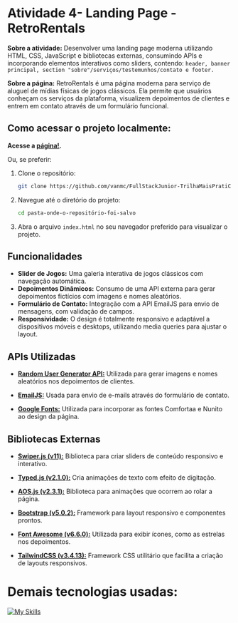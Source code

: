 # Atividade 4- Landing Page - RetroRentals
**Sobre a atividade:** Desenvolver uma landing page moderna utilizando HTML, CSS, JavaScript e bibliotecas externas, consumindo APIs e incorporando elementos interativos como sliders, contendo: `header, banner principal, section "sobre"/serviços/testemunhos/contato e footer.`


**Sobre a página:** RetroRentals é uma página moderna para serviço de aluguel de mídias físicas de jogos clássicos. Ela permite que usuários conheçam os serviços da plataforma, visualizem depoimentos de clientes e entrem em contato através de um formulário funcional.

## Como acessar o projeto localmente:
**Acesse a [página!](https://retrorentals.vercel.app/).**

Ou, se preferir: 

1. Clone o repositório:
    ```bash
    git clone https://github.com/vanmc/FullStackJunior-TrilhaMaisPratiCodificaEdu/tree/6c2521b8f9da50d90bea4bfe02228d0561c179fc/module03-FrontEnd/Atividades/Atividade4-LPCompleta
    ```

2. Navegue até o diretório do projeto:
    ```bash
    cd pasta-onde-o-repositório-foi-salvo
    ```

3. Abra o arquivo `index.html` no seu navegador preferido para visualizar o projeto.

## Funcionalidades

- **Slider de Jogos:** Uma galeria interativa de jogos clássicos com navegação automática.
- **Depoimentos Dinâmicos:** Consumo de uma API externa para gerar depoimentos fictícios com imagens e nomes aleatórios.
- **Formulário de Contato:** Integração com a API EmailJS para envio de mensagens, com validação de campos.
- **Responsividade:** O design é totalmente responsivo e adaptável a dispositivos móveis e desktops, utilizando media queries para ajustar o layout.

## APIs Utilizadas

- **[Random User Generator API:](https://randomuser.me/)** Utilizada para gerar imagens e nomes aleatórios nos depoimentos de clientes.
  
- **[EmailJS:](https://www.emailjs.com/)** Usada para envio de e-mails através do formulário de contato.
- **[Google Fonts:](https://fonts.google.com/)** Utilizada para incorporar as fontes Comfortaa e Nunito ao design da página.

## Bibliotecas Externas

- **[Swiper.js (v11):](https://swiperjs.com/)** Biblioteca para criar sliders de conteúdo responsivo e interativo.
  
- **[Typed.js (v2.1.0):](https://mattboldt.com/demos/typed-js/)** Cria animações de texto com efeito de digitação.

- **[AOS.js (v2.3.1):](https://michalsnik.github.io/aos/)** Biblioteca para animações que ocorrem ao rolar a página.

- **[Bootstrap (v5.0.2):](https://getbootstrap.com/docs/5.0/getting-started/introduction/)** Framework para layout responsivo e componentes prontos.

- **[Font Awesome (v6.6.0):](https://fontawesome.com/)** Utilizada para exibir ícones, como as estrelas nos depoimentos.

- **[TailwindCSS (v3.4.13):](https://tailwindcss.com/)** Framework CSS utilitário que facilita a criação de layouts responsivos.

# Demais tecnologias usadas:
[![My Skills](https://skillicons.dev/icons?i=js,html,css,git)](https://skillicons.dev)